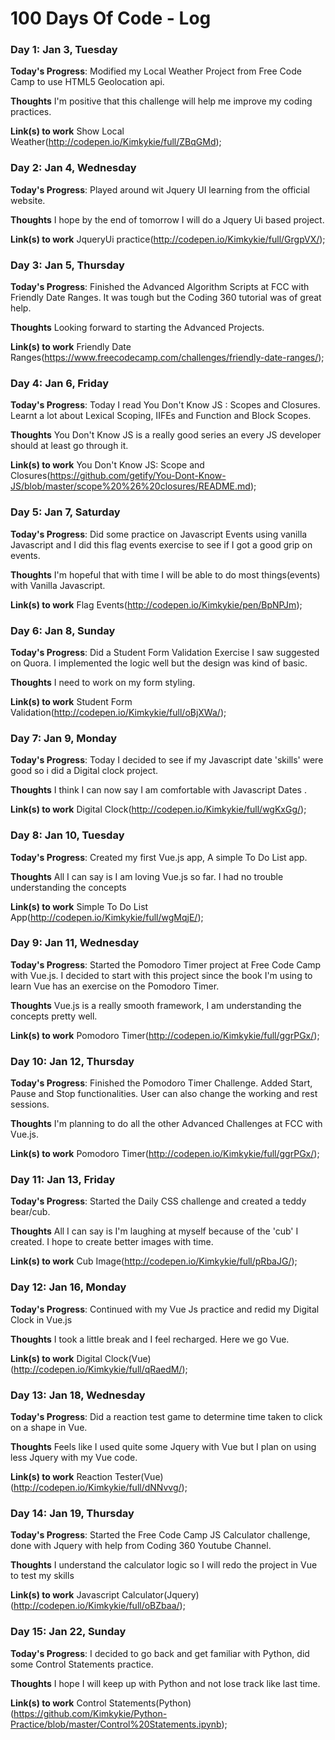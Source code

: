# 100 Days Of Code - Log

### Day 1: Jan 3, Tuesday

**Today's Progress**: Modified my Local Weather Project from Free Code Camp to use HTML5 Geolocation api.

**Thoughts** I'm positive that this challenge will help me improve my coding practices.

**Link(s) to work**
Show Local Weather(http://codepen.io/Kimkykie/full/ZBqGMd);

### Day 2: Jan 4, Wednesday

**Today's Progress**: Played around wit Jquery UI learning from the official website.

**Thoughts** I hope by the end of tomorrow I will do a Jquery Ui based project.

**Link(s) to work**
JqueryUi practice(http://codepen.io/Kimkykie/full/GrgpVX/);

### Day 3: Jan 5, Thursday 

**Today's Progress**: Finished the Advanced Algorithm Scripts at FCC with Friendly Date Ranges. It was tough but the Coding 360 tutorial was of great help.

**Thoughts** Looking forward to starting the Advanced Projects.

**Link(s) to work**
Friendly Date Ranges(https://www.freecodecamp.com/challenges/friendly-date-ranges/);

### Day 4: Jan 6, Friday 

**Today's Progress**: Today I read You Don't Know JS : Scopes and Closures. Learnt a lot about Lexical Scoping, IIFEs and Function and Block Scopes. 

**Thoughts** You Don't Know JS is a really good series an every JS developer should at least go through it.

**Link(s) to work**
You Don't Know JS: Scope and Closures(https://github.com/getify/You-Dont-Know-JS/blob/master/scope%20%26%20closures/README.md);

### Day 5: Jan 7, Saturday 

**Today's Progress**: Did some practice on Javascript  Events using vanilla Javascript and I did this flag events exercise to see if I got a good grip on events. 

**Thoughts** I'm hopeful that with time I will be able to do most things(events) with Vanilla Javascript.

**Link(s) to work**
Flag Events(http://codepen.io/Kimkykie/pen/BpNPJm);

### Day 6: Jan 8, Sunday 

**Today's Progress**: Did a Student Form Validation Exercise I saw suggested on Quora. I implemented the logic well but the design was kind of basic.

**Thoughts** I need to work on my form styling.

**Link(s) to work**
Student Form Validation(http://codepen.io/Kimkykie/full/oBjXWa/);

### Day 7: Jan 9, Monday

**Today's Progress**: Today I decided to see if my Javascript date 'skills' were good so i did a Digital clock project.

**Thoughts** I think I can now say I am comfortable with Javascript Dates .

**Link(s) to work**
Digital Clock(http://codepen.io/Kimkykie/full/wgKxGg/);

### Day 8: Jan 10, Tuesday

**Today's Progress**: Created my first Vue.js app, A simple To Do List app. 

**Thoughts** All I can say is I am loving Vue.js so far. I had no trouble understanding the concepts

**Link(s) to work**
Simple To Do List App(http://codepen.io/Kimkykie/full/wgMqjE/);

### Day 9: Jan 11, Wednesday

**Today's Progress**: Started the Pomodoro Timer project at Free Code Camp with Vue.js. I decided to start with this project since the book I'm using to learn Vue has an exercise on the Pomodoro Timer.

**Thoughts** Vue.js is a really smooth framework, I am understanding the concepts pretty well.

**Link(s) to work**
Pomodoro Timer(http://codepen.io/Kimkykie/full/ggrPGx/);

### Day 10: Jan 12, Thursday

**Today's Progress**: Finished the Pomodoro Timer Challenge. Added Start, Pause and Stop functionalities. User can also change the working and rest sessions.

**Thoughts** I'm planning to do all the other Advanced Challenges at FCC with Vue.js.

**Link(s) to work**
Pomodoro Timer(http://codepen.io/Kimkykie/full/ggrPGx/);

### Day 11: Jan 13, Friday

**Today's Progress**: Started the Daily CSS challenge and created a teddy bear/cub. 

**Thoughts** All I can say is I'm laughing at myself because of the 'cub' I created. I hope to create better images with time.

**Link(s) to work**
Cub Image(http://codepen.io/Kimkykie/full/pRbaJG/);

### Day 12: Jan 16, Monday

**Today's Progress**: Continued with my Vue Js practice and redid my Digital Clock in Vue.js

**Thoughts** I took a little break and I feel recharged. Here we go Vue.

**Link(s) to work**
Digital Clock(Vue)(http://codepen.io/Kimkykie/full/qRaedM/);

### Day 13: Jan 18, Wednesday

**Today's Progress**: Did a reaction test game to determine time taken to click on a shape in Vue.

**Thoughts** Feels like I used quite some Jquery with Vue but I plan on using less Jquery with my Vue code.

**Link(s) to work**
Reaction Tester(Vue)(http://codepen.io/Kimkykie/full/dNNvvg/);

### Day 14: Jan 19, Thursday

**Today's Progress**: Started the Free Code Camp JS Calculator challenge, done with Jquery with help from Coding 360 Youtube Channel.

**Thoughts** I understand the calculator logic so I will redo the project in Vue to test my skills

**Link(s) to work**
Javascript Calculator(Jquery)(http://codepen.io/Kimkykie/full/oBZbaa/);

### Day 15: Jan 22, Sunday

**Today's Progress**: I decided to go back and get familiar with Python, did some Control Statements practice.

**Thoughts** I hope I will keep up with Python and not lose track like last time.

**Link(s) to work**
Control Statements(Python)(https://github.com/Kimkykie/Python-Practice/blob/master/Control%20Statements.ipynb);






